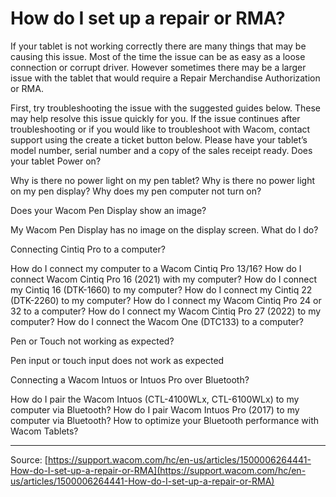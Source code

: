 # How do I set up a repair or RMA?

If your tablet is not working correctly there are many things that may be causing this issue. Most of the time the issue can be as easy as a loose connection or corrupt driver. However sometimes there may be a larger issue with the tablet that would require a Repair Merchandise Authorization or RMA.


First, try troubleshooting the issue with the suggested guides below. These may help resolve this issue quickly for you. If the issue continues after troubleshooting or if you would like to troubleshoot with Wacom, contact support using the create a ticket button below. Please have your tablet’s model number, serial number and a copy of the sales receipt ready.
Does your tablet Power on?

Why is there no power light on my pen tablet?
Why is there no power light on my pen display?
Why does my pen computer not turn on?

Does your Wacom Pen Display show an image?

My Wacom Pen Display has no image on the display screen. What do I do?

Connecting Cintiq Pro to a computer?

How do I connect my computer to a Wacom Cintiq Pro 13/16?
How do I connect Wacom Cintiq Pro 16 (2021) with my computer?
How do I connect my Cintiq 16 (DTK-1660) to my computer?
How do I connect my Cintiq 22 (DTK-2260) to my computer?
How do I connect my Wacom Cintiq Pro 24 or 32 to a computer?
How do I connect my Wacom Cintiq Pro 27 (2022) to my computer?
How do I connect the Wacom One (DTC133) to a computer?

Pen or Touch not working as expected?

Pen input or touch input does not work as expected

Connecting a Wacom Intuos or Intuos Pro over Bluetooth?

How do I pair the Wacom Intuos (CTL-4100WLx, CTL-6100WLx) to my computer via Bluetooth?
How do I pair Wacom Intuos Pro (2017) to my computer via Bluetooth?
How to optimize your Bluetooth performance with Wacom Tablets?

---
Source: [https://support.wacom.com/hc/en-us/articles/1500006264441-How-do-I-set-up-a-repair-or-RMA](https://support.wacom.com/hc/en-us/articles/1500006264441-How-do-I-set-up-a-repair-or-RMA)
